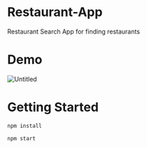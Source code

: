 # Restaurant-App
Restaurant Search App for finding restaurants

<h1> Demo</h1>

![Untitled](https://user-images.githubusercontent.com/64857328/91639291-2b9f4c80-ea1e-11ea-9c66-348ad09ffd50.png)


<h1> Getting Started </h1>

```bash
npm install

npm start
```
